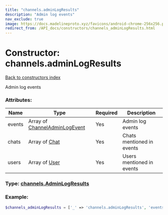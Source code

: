 ```yaml
---
title: "channels.adminLogResults"
description: "Admin log events"
nav_exclude: true
image: https://docs.madelineproto.xyz/favicons/android-chrome-256x256.png
redirect_from: /API_docs/constructors/channels_adminLogResults.html
---
```

# Constructor: channels.adminLogResults  
[Back to constructors index](index.md)



Admin log events

### Attributes:

| Name     |    Type       | Required | Description |
|----------|---------------|----------|-------------|
|events|Array of [ChannelAdminLogEvent](../types/ChannelAdminLogEvent.md) | Yes|Admin log events|
|chats|Array of [Chat](../types/Chat.md) | Yes|Chats mentioned in events|
|users|Array of [User](../types/User.md) | Yes|Users mentioned in events|



### Type: [channels.AdminLogResults](../types/channels.AdminLogResults.md)


### Example:

```php
$channels_adminLogResults = ['_' => 'channels.adminLogResults', 'events' => [ChannelAdminLogEvent, ChannelAdminLogEvent], 'chats' => [Chat, Chat], 'users' => [User, User]];
```  
